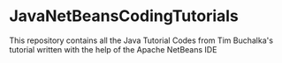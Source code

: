# JavaNetBeansCodingTutorials
This repository contains all the Java Tutorial Codes from Tim Buchalka's tutorial written with the help of the Apache NetBeans IDE

